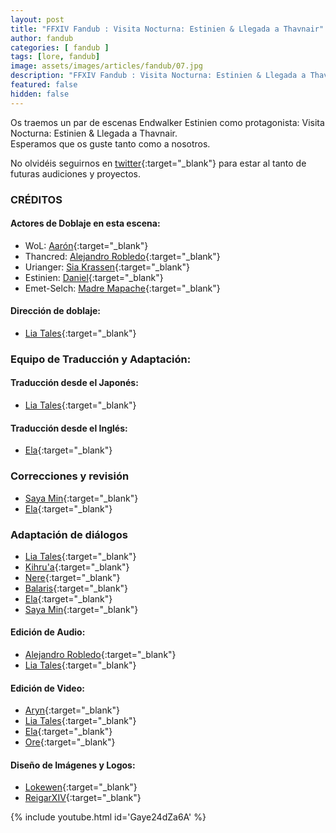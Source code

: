 ```yaml
---
layout: post
title: "FFXIV Fandub : Visita Nocturna: Estinien & Llegada a Thavnair"
author: fandub
categories: [ fandub ]
tags: [lore, fandub]
image: assets/images/articles/fandub/07.jpg
description: "FFXIV Fandub : Visita Nocturna: Estinien & Llegada a Thavnair"
featured: false
hidden: false
---
```

Os traemos un par de escenas Endwalker Estinien como protagonista: Visita Nocturna: Estinien & Llegada a Thavnair.<br/>
Esperamos que os guste tanto como a nosotros.

No olvidéis seguirnos en [twitter](https://twitter.com/FFXIV_Fandub){:target="_blank"} para estar al tanto de futuras audiciones y proyectos.

### CRÉDITOS

#### Actores de Doblaje en esta escena:
- WoL: [Aarón](https://twitter.com/Stillone999){:target="_blank"}
- Thancred: [Alejandro Robledo](https://twitter.com/Lyokard){:target="_blank"}
- Urianger: [Sia Krassen](https://twitter.com/SiaKrassen){:target="_blank"}
- Estinien: [Daniel](https://twitter.com/DaniTomas16){:target="_blank"}
- Emet-Selch: [Madre Mapache](https://www.instagram.com/jorge.sana){:target="_blank"}

#### Dirección de doblaje:
- [Lia Tales](https://twitter.com/LiaTales_ffxiv){:target="_blank"}

### Equipo de Traducción y Adaptación:

#### Traducción desde el Japonés:
- [Lia Tales](https://twitter.com/LiaTales_ffxiv){:target="_blank"}

#### Traducción desde el Inglés: 
- [Ela](https://twitter.com/trencapins){:target="_blank"}

### Correcciones y revisión
- [Saya Min](https://twitter.com/Sayameka){:target="_blank"}
- [Ela](https://twitter.com/trencapins){:target="_blank"}

### Adaptación de diálogos
- [Lia Tales](https://twitter.com/LiaTales_ffxiv){:target="_blank"}
- [Kihru'a](https://twitter.com/kihruali){:target="_blank"}
- [Nere](https://twitter.com/xrikuwus){:target="_blank"}
- [Balaris](https://twitter.com/aedrias){:target="_blank"}
- [Ela](https://twitter.com/trencapins){:target="_blank"}
- [Saya Min](https://twitter.com/Sayameka){:target="_blank"}

#### Edición de Audio:
- [Alejandro Robledo](https://twitter.com/Lyokard){:target="_blank"}
- [Lia Tales](https://twitter.com/LiaTales_ffxiv){:target="_blank"}

#### Edición de Video:

- [Aryn](https://twitter.com/Aryn_XIV){:target="_blank"}
- [Lia Tales](https://twitter.com/LiaTales_ffxiv){:target="_blank"}
- [Ela](https://twitter.com/trencapins){:target="_blank"}
- [Ore](https://twitter.com/OnizukaOre){:target="_blank"}


#### Diseño de Imágenes y Logos:
- [Lokewen](https://twitter.com/Lokewen){:target="_blank"}
- [ReigarXIV](https://twitter.com/Reigar_XIV){:target="_blank"}

{% include youtube.html id='Gaye24dZa6A' %}
